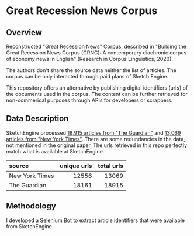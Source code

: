 # Great Recession News Corpus

## Overview

Reconstructed  "Great Recession News" Corpus, described in "Building the Great Recession News Corpus (GRNC): A contemporary diachronic corpus of economy news in English" (Research in Corpus Linguistics, 2020).

The authors don't share the source data neither the list of articles. The corpus can be only interacted through paid plans of Sketch Engine.

This repository offers an alternative by publishing digital identifiers (urls) of the documents used in the corpus. The content can be further retrieved for non-commerical purposes through APIs for developers or scrappers.

## Data Description

SketchEngine processed [18,915 articles from "The Guardian"](./data/links_guardian.csv) and [13,069 articles from "New York Times"](./data/links_nytimes.csv).
There are some redundancies in the data, not mentioned in the original paper. The urls retrieved in this repo perfectly match what is available at SketchEngine.

| source         |   unique urls |   total urls |
|:---------------|--------------:|-------------:|
| New York Times |         12556 |        13069 |
| The Guardian   |         18161 |        18915 |

## Methodology

I developed a [Selenium Bot](src/SketchEngineScrapper.ipynb) to extract article identifiers that were available from SketchEngine. 
